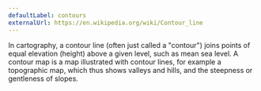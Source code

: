 ```yaml
---
defaultLabel: contours
externalUrl: https://en.wikipedia.org/wiki/Contour_line
---
```


In cartography, a contour line (often just called a "contour") joins points of equal elevation (height) above a given level, such as mean sea level. A contour map is a map illustrated with contour lines, for example a topographic map, which thus shows valleys and hills, and the steepness or gentleness of slopes.
